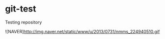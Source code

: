 # git-test
Testing repository

![NAVER]http://img.naver.net/static/www/u/2013/0731/nmms_224940510.gif

